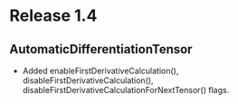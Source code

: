 # Release 1.4

## AutomaticDifferentiationTensor

* Added enableFirstDerivativeCalculation(), disableFirstDerivativeCalculation(), disableFirstDerivativeCalculationForNextTensor() flags.
